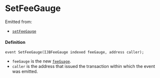 # SetFeeGauge

Emitted from:

* [`setFeeGauge`](/v4/deprecated/v2/contracts/or-payment-terminals/or-abstract/jbpayoutredemptionpaymentterminal/write/setfeegauge.md)

#### Definition

```
event SetFeeGauge(IJBFeeGauge indexed feeGauge, address caller);
```

* `feeGauge` is the new [`feeGuage`](/v4/deprecated/v2/interfaces/ijbfeegauge.md).
* `caller` is the address that issued the transaction within which the event was emitted.
